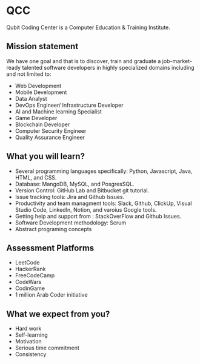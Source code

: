# QCC

Qubit Coding Center is a Computer Education & Training Institute.


## Mission statement

We have one goal and that is to discover, train and graduate a job-market-ready talented software developers in highly specialized domains including and not limited to: 

- Web Development
- Mobile Development
- Data Analyst
- DevOps Engineer/ Infrastructure Developer
- AI and Machine learning Specialist
- Game Developer
- Blockchain Developer
- Computer Security Engineer
- Quality Assurance Engineer

## What you will learn?

- Several programming languages specifically: Python, Javascript, Java, HTML, and CSS.
- Database: MangoDB, MySQL, and PosgresSQL.
- Version Control: GitHub Lab and Bitbucket git tutorial.
- Issue tracking tools: Jira and Github Issues.
- Productivity and team managment tools: Slack, Github, ClickUp, Visual Studio Code, LinkedIn, Notion, and varoius Google tools.
- Getting help and support from : StackOverFlow and Github Issues.
- Software Development methodology: Scrum
- Abstract programing concepts

## Assessment Platforms
- LeetCode
- HackerRank
- FreeCodeCamp
- CodeWars
- CodinGame
- 1 million Arab Coder initiative


## What we expect from you?

- Hard work
- Self-learning
- Motivation
- Serious time commitment
- Consistency
